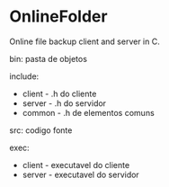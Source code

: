 # OnlineFolder

Online file backup client and server in C.

bin: pasta de objetos

include:
- client - .h do cliente
- server - .h do servidor
- common - .h de elementos comuns

src: codigo fonte

exec:
- client - executavel do cliente
- server - executavel do servidor
